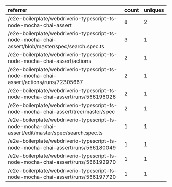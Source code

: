 | referrer                                                                                          | count | uniques |
| :------------------------------------------------------------------------------------------------ | :---- | :------ |
| /e2e-boilerplate/webdriverio-typescript-ts-node-mocha-chai-assert                                 | 8     | 2       |
| /e2e-boilerplate/webdriverio-typescript-ts-node-mocha-chai-assert/blob/master/spec/search.spec.ts | 3     | 1       |
| /e2e-boilerplate/webdriverio-typescript-ts-node-mocha-chai-assert/actions                         | 2     | 1       |
| /e2e-boilerplate/webdriverio-typescript-ts-node-mocha-chai-assert/actions/runs/72305667           | 2     | 1       |
| /e2e-boilerplate/webdriverio-typescript-ts-node-mocha-chai-assert/runs/566196026                  | 2     | 1       |
| /e2e-boilerplate/webdriverio-typescript-ts-node-mocha-chai-assert/tree/master/spec                | 2     | 1       |
| /e2e-boilerplate/webdriverio-typescript-ts-node-mocha-chai-assert/edit/master/spec/search.spec.ts | 1     | 1       |
| /e2e-boilerplate/webdriverio-typescript-ts-node-mocha-chai-assert/runs/566180049                  | 1     | 1       |
| /e2e-boilerplate/webdriverio-typescript-ts-node-mocha-chai-assert/runs/566192970                  | 1     | 1       |
| /e2e-boilerplate/webdriverio-typescript-ts-node-mocha-chai-assert/runs/566197720                  | 1     | 1       |